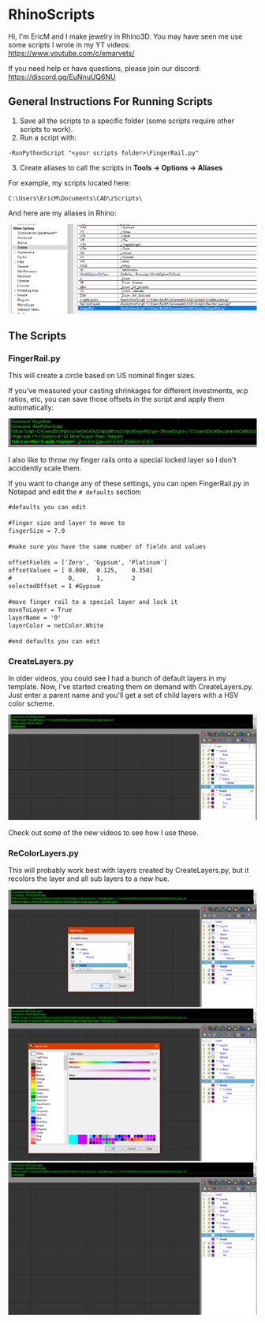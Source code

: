 # RhinoScripts
Hi, I'm EricM and I make jewelry in Rhino3D.  You may have seen me use some scripts I wrote in my YT videos:
https://www.youtube.com/c/emarvets/

If you need help or have questions, please join our discord:
https://discord.gg/EuNnuUQ6NU

## General Instructions For Running Scripts

1) Save all the scripts to a specific folder (some scripts require other scripts to work).
2) Run a script with:
```
-RunPythonScript "<your scripts folder>\FingerRail.py"
```
3) Create aliases to call the scripts in **Tools -> Options -> Aliases**


For example, my scripts located here:
```
C:\Users\EricM\Documents\CAD\zScripts\
```
And here are my aliases in Rhino:

![alt text](https://github.com/EricM81/RhinoScripts/blob/main/images/aliases.png?raw=true)

## The Scripts

### FingerRail.py

This will create a circle based on US nominal finger sizes.  

If you've measured your casting shrinkages for different investments, w:p ratios, etc, you can save those offsets in the script and apply them automatically:

![alt text](https://github.com/EricM81/RhinoScripts/blob/main/images/ShrinkageOffsets.png?raw=true)

I also like to throw my finger rails onto a special locked layer so I don't accidently scale them.

If you want to change any of these settings, you can open FingerRail.py in Notepad and edit the `# defaults` section:

```
#defaults you can edit

#finger size and layer to move to
fingerSize = 7.0

#make sure you have the same number of fields and values

offsetFields = ['Zero', 'Gypsum', 'Platinum']
offsetValues = [ 0.000,  0.125,    0.350]
#                0,      1,        2
selectedOffset = 1 #Gypsum

#move finger rail to a special layer and lock it
moveToLayer = True
layerName = '0'
layerColor = netColor.White

#end defaults you can edit
```

### CreateLayers.py

In older videos, you could see I had a bunch of default layers in my template.  Now, I've started creating them on demand with CreateLayers.py.  Just enter a parent name and you'll get a set of child layers with a HSV color scheme.

![alt text](https://github.com/EricM81/RhinoScripts/blob/main/images/CreateLayers.png?raw=true)

Check out some of the new videos to see how I use these.

### ReColorLayers.py

This will probably work best with layers created by CreateLayers.py, but it recolors the layer and all sub layers to a new hue.

![alt text](https://github.com/EricM81/RhinoScripts/blob/main/images/RecolorLayers1.png?raw=true)
![alt text](https://github.com/EricM81/RhinoScripts/blob/main/images/RecolorLayers2.png?raw=true)
![alt text](https://github.com/EricM81/RhinoScripts/blob/main/images/RecolorLayers3.png?raw=true)
